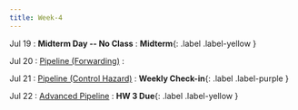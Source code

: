 ```yaml
---
title: Week-4
---
```




Jul 19
: **Midterm Day -- No Class**
  : **Midterm**{: .label .label-yellow }


Jul 20
: [Pipeline (Forwarding)](#)
  : 

Jul 21
: [Pipeline (Control Hazard)](#)
  : **Weekly Check-in**{: .label .label-purple }

Jul 22
: [Advanced Pipeline](#)
  : [](#)**HW 3 Due**{: .label .label-yellow }


